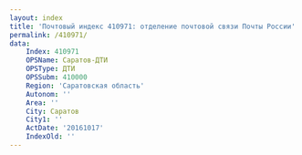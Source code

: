 ```yaml
---
layout: index
title: 'Почтовый индекс 410971: отделение почтовой связи Почты России'
permalink: /410971/
data:
    Index: 410971
    OPSName: Саратов-ДТИ
    OPSType: ДТИ
    OPSSubm: 410000
    Region: 'Саратовская область'
    Autonom: ''
    Area: ''
    City: Саратов
    City1: ''
    ActDate: '20161017'
    IndexOld: ''
---
```


